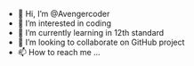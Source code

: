 - 👋 Hi, I’m @Avengercoder
- 👀 I’m interested in coding
- 🌱 I’m currently learning in 12th standard
- 💞️ I’m looking to collaborate on GitHub project
- 📫 How to reach me ...

<!---
Avengercoder/Avengercoder is a ✨ special ✨ repository because its `README.md` (this file) appears on your GitHub profile.
You can click the Preview link to take a look at your changes.
--->
